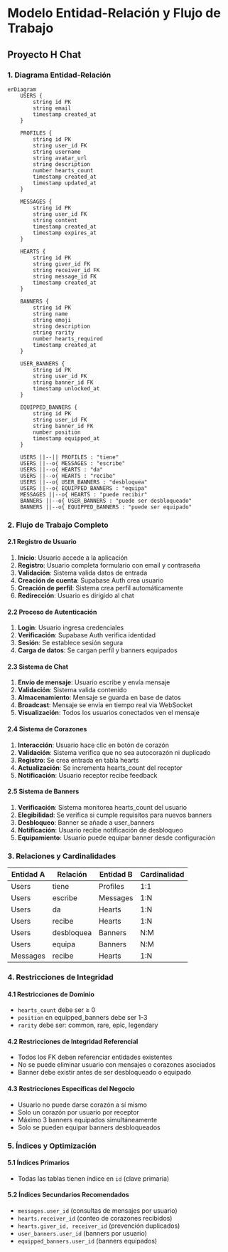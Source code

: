 # Modelo Entidad-Relación y Flujo de Trabajo
## Proyecto H Chat

### 1. Diagrama Entidad-Relación

```mermaid
erDiagram
    USERS {
        string id PK
        string email
        timestamp created_at
    }
    
    PROFILES {
        string id PK
        string user_id FK
        string username
        string avatar_url
        string description
        number hearts_count
        timestamp created_at
        timestamp updated_at
    }
    
    MESSAGES {
        string id PK
        string user_id FK
        string content
        timestamp created_at
        timestamp expires_at
    }
    
    HEARTS {
        string id PK
        string giver_id FK
        string receiver_id FK
        string message_id FK
        timestamp created_at
    }
    
    BANNERS {
        string id PK
        string name
        string emoji
        string description
        string rarity
        number hearts_required
        timestamp created_at
    }
    
    USER_BANNERS {
        string id PK
        string user_id FK
        string banner_id FK
        timestamp unlocked_at
    }
    
    EQUIPPED_BANNERS {
        string id PK
        string user_id FK
        string banner_id FK
        number position
        timestamp equipped_at
    }
    
    USERS ||--|| PROFILES : "tiene"
    USERS ||--o{ MESSAGES : "escribe"
    USERS ||--o{ HEARTS : "da"
    USERS ||--o{ HEARTS : "recibe"
    USERS ||--o{ USER_BANNERS : "desbloquea"
    USERS ||--o{ EQUIPPED_BANNERS : "equipa"
    MESSAGES ||--o{ HEARTS : "puede recibir"
    BANNERS ||--o{ USER_BANNERS : "puede ser desbloqueado"
    BANNERS ||--o{ EQUIPPED_BANNERS : "puede ser equipado"
```

### 2. Flujo de Trabajo Completo

#### 2.1 Registro de Usuario
1. **Inicio**: Usuario accede a la aplicación
2. **Registro**: Usuario completa formulario con email y contraseña
3. **Validación**: Sistema valida datos de entrada
4. **Creación de cuenta**: Supabase Auth crea usuario
5. **Creación de perfil**: Sistema crea perfil automáticamente
6. **Redirección**: Usuario es dirigido al chat

#### 2.2 Proceso de Autenticación
1. **Login**: Usuario ingresa credenciales
2. **Verificación**: Supabase Auth verifica identidad
3. **Sesión**: Se establece sesión segura
4. **Carga de datos**: Se cargan perfil y banners equipados

#### 2.3 Sistema de Chat
1. **Envío de mensaje**: Usuario escribe y envía mensaje
2. **Validación**: Sistema valida contenido
3. **Almacenamiento**: Mensaje se guarda en base de datos
4. **Broadcast**: Mensaje se envía en tiempo real via WebSocket
5. **Visualización**: Todos los usuarios conectados ven el mensaje

#### 2.4 Sistema de Corazones
1. **Interacción**: Usuario hace clic en botón de corazón
2. **Validación**: Sistema verifica que no sea autocorazón ni duplicado
3. **Registro**: Se crea entrada en tabla hearts
4. **Actualización**: Se incrementa hearts_count del receptor
5. **Notificación**: Usuario receptor recibe feedback

#### 2.5 Sistema de Banners
1. **Verificación**: Sistema monitorea hearts_count del usuario
2. **Elegibilidad**: Se verifica si cumple requisitos para nuevos banners
3. **Desbloqueo**: Banner se añade a user_banners
4. **Notificación**: Usuario recibe notificación de desbloqueo
5. **Equipamiento**: Usuario puede equipar banner desde configuración

### 3. Relaciones y Cardinalidades

| Entidad A | Relación | Entidad B | Cardinalidad |
|-----------|----------|-----------|--------------|
| Users | tiene | Profiles | 1:1 |
| Users | escribe | Messages | 1:N |
| Users | da | Hearts | 1:N |
| Users | recibe | Hearts | 1:N |
| Users | desbloquea | Banners | N:M |
| Users | equipa | Banners | N:M |
| Messages | recibe | Hearts | 1:N |

### 4. Restricciones de Integridad

#### 4.1 Restricciones de Dominio
- `hearts_count` debe ser ≥ 0
- `position` en equipped_banners debe ser 1-3
- `rarity` debe ser: common, rare, epic, legendary

#### 4.2 Restricciones de Integridad Referencial
- Todos los FK deben referenciar entidades existentes
- No se puede eliminar usuario con mensajes o corazones asociados
- Banner debe existir antes de ser desbloqueado o equipado

#### 4.3 Restricciones Específicas del Negocio
- Usuario no puede darse corazón a sí mismo
- Solo un corazón por usuario por receptor
- Máximo 3 banners equipados simultáneamente
- Solo se pueden equipar banners desbloqueados

### 5. Índices y Optimización

#### 5.1 Índices Primarios
- Todas las tablas tienen índice en `id` (clave primaria)

#### 5.2 Índices Secundarios Recomendados
- `messages.user_id` (consultas de mensajes por usuario)
- `hearts.receiver_id` (conteo de corazones recibidos)
- `hearts.giver_id, receiver_id` (prevención duplicados)
- `user_banners.user_id` (banners por usuario)
- `equipped_banners.user_id` (banners equipados)